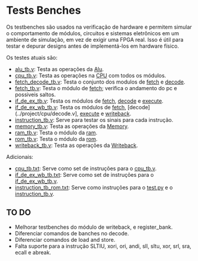 # Tests Benches

Os testbenches são usados na verificação de hardware e permitem simular o
comportamento de módulos, circuitos e sistemas eletrônicos em um ambiente de
simulação, em vez de exigir uma FPGA real. Isso é útil para testar e depurar
designs antes de implementá-los em hardware físico.

Os testes atuais são:

- [alu_tb.v](alu_tb.v): Testa as operações da [Alu](../project/cpu/alu.v).
- [cpu_tb.v](cpu_tb.v): Testa as operações na [CPU](../project/cpu.v) com todos os módulos.
- [fetch_decode_tb.v](fetch_decode_tb.v): Testa o conjunto dos modulos de [fetch](../project/cpu/fetch.v) e [decode](../project/cpu/decode.v).
- [fetch_tb.v](fetch_tb.v): Testa o módulo de [fetch](../project/cpu/fetch.v); verifica o andamento do pc e possiveis saltos.
- [if_de_ex_tb.v](if_de_ex_tb.v): Testa os módulos de [fetch](../project/cpu/fetch.v), [decode](../project/cpu/decode.v) e [execute](../project/cpu/execute.v).
- [if_de_ex_wb_tb.v](if_de_ex_wb_tb.v): Testa os módulos de [fetch](../project/cpu/fetch.v), [decode](../project/cpu/decode.v], [execute](../project/cpu/execute.v) e [writeback](../project/cpu/writeback.v).
- [instruction_tb.v](instruction_tb.v): Serve para testar os sinais para cada instrução.
- [memory_tb.v](memory_tb.v): Testa as operações da [Memory](../project/cpu/memory.v).
- [ram_tb.v](ram_tb.v): Testa o módulo da [ram](../project/ram.v).
- [rom_tb.v](rom_tb.v): Testa o módulo da [rom](../project/rom.v).
- [writeback_tb.v](writeback_tb.v): Testa as operações da [Writeback](../project/cpu/writeback.v).

Adicionais:

- [cpu_tb.txt](cpu_tb.txt): Serve como set de instruções para o [cpu_tb.v](cpu_tb.v).
- [if_de_ex_wb_tb.txt](if_de_ex_wb_tb.txt): Serve como set de instruções para o [if_de_ex_wb_tb.v](if_de_ex_wb_tb.v).
- [instruction_tb_rom.txt](instruction_tb_rom.txt): Serve como instruções para o [test.py](../test.py) e o [instruction_tb.v](instruction_tb.v).

## TO DO

- Melhorar testbenches do módulo de writeback, e register_bank.
- Diferenciar comandos de banches no decode.
- Diferenciar comandos de load and store.
- Falta suporte para a instrução SLTIU, xori, ori, andi, sll, sltu, xor, srl, sra, ecall e abreak.
